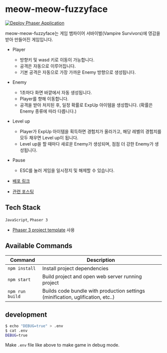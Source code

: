 # meow-meow-fuzzyface

[![Deploy Phaser Application](https://github.com/choar816/meow-meow-fuzzyface/actions/workflows/deploy.yml/badge.svg)](https://github.com/choar816/meow-meow-fuzzyface/actions/workflows/deploy.yml)

meow-meow-fuzzyface는 게임 뱀파이어 서바이벌(Vampire Survivors)에 영감을 받아 만들어진 게임입니다.

- Player
  - 방향키 및 wasd 키로 이동이 가능합니다.
  - 공격은 자동으로 이루어집니다.
  - 기본 공격은 자동으로 가장 가까운 Enemy 방향으로 생성됩니다.
- Enemy
  - 1초마다 화면 바깥에서 자동 생성됩니다.
  - Player를 향해 이동합니다.
  - 공격을 받아 처치된 후, 일정 확률로 ExpUp 아이템을 생성합니다. (확률은 Enemy 종류에 따라 다릅니다.)
- Level up
  - Player가 ExpUp 아이템을 획득하면 경험치가 올라가고, 해당 레벨의 경험치를 모두 채우면 Level up이 됩니다.
  - Level up을 할 때마다 새로운 Enemy가 생성되며, 점점 더 강한 Enemy가 생성됩니다.
- Pause
  - ESC를 눌러 게임을 일시정지 및 해제할 수 있습니다.

- [배포 링크](https://choar816.github.io/meow-meow-fuzzyface/)
- [관련 포스팅](https://choar816.tistory.com/164)

## Tech Stack
`JavaScript`, `Phaser 3`

- [Phaser 3 project template](https://github.com/photonstorm/phaser3-project-template) 사용

## Available Commands

| Command | Description |
|---------|-------------|
| `npm install` | Install project dependencies |
| `npm start` | Build project and open web server running project |
| `npm run build` | Builds code bundle with production settings (minification, uglification, etc..) |

## development

```sh
$ echo "DEBUG=true" > .env
$ cat .env
DEBUG=true
```

Make `.env` file like above to make game in debug mode.

